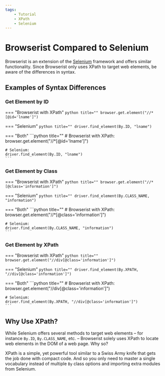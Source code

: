 ```yaml
---
tags:
    - Tutorial
    - XPath
    - Selenium
---
```


# Browserist Compared to Selenium
Browserist is an extension of the [Selenium](https://www.selenium.dev) framework and offers similar functionality. Since Browserist only uses XPath to target web elements, be aware of the differences in syntax.

## Examples of Syntax Differences
### Get Element by ID
=== "Browserist with XPath"
    ```python title=""
    browser.get.element("//*[@id='lname']")
    ```

=== "Selenium"
    ```python title=""
    driver.find_element(By.ID, "lname")
    ```

=== "Both"
    ```python title=""
    # Browserist with XPath:
    browser.get.element("//*[@id='lname']")

    # Selenium:
    driver.find_element(By.ID, "lname")
    ```

### Get Element by Class
=== "Browserist with XPath"
    ```python title=""
    browser.get.element("//*[@class='information']")
    ```

=== "Selenium"
    ```python title=""
    driver.find_element(By.CLASS_NAME, "information")
    ```

=== "Both"
    ```python title=""
    # Browserist with XPath:
    browser.get.element("//*[@class='information']")

    # Selenium:
    driver.find_element(By.CLASS_NAME, "information")
    ```

### Get Element by XPath
=== "Browserist with XPath"
    ```python title=""
    browser.get.element("//div[@class='information']")
    ```

=== "Selenium"
    ```python title=""
    driver.find_element(By.XPATH, "//div[@class='information']")
    ```

=== "Both"
    ```python title=""
    # Browserist with XPath:
    browser.get.element("//div[@class='information']")

    # Selenium:
    driver.find_element(By.XPATH, "//div[@class='information']")
    ```

## Why Use XPath?
While Selenium offers several methods to target web elements – for instance `By.ID`, `By.CLASS_NAME`, etc. – Browserist solely uses XPath to locate web elements in the DOM of a web page. Why so?

XPath is a simple, yet powerful tool similar to a Swiss Army knife that gets the job done with compact code. And so you only need to master a single vocabulary instead of multiple `By` class options and importing extra modules from Selenium.
